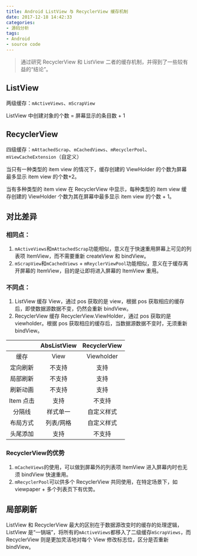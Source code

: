 ```yaml
---
title: Android ListView 与 RecyclerView 缓存机制
date: 2017-12-18 14:42:33
categories:
- 源码分析
tags:
- Android
- source code
---
```

> 通过研究 RecyclerView 和 ListView 二者的缓存机制，并得到了一些较有益的“结论”。

<!--more-->

## ListView

两级缓存：`mActiveViews`、`mScrapView`

ListView 中创建对象的个数 = 屏幕显示的条目数 + 1

## RecyclerView

四级缓存：`mAttachedScrap`、`mCachedViews`、`mRecyclerPool`、`mViewCacheExtension`（自定义）

当只有一种类型的 item view 的情况下，缓存创建的 ViewHolder 的个数为屏幕最多显示 item view 的个数+2。

当有多种类型的 item view 在 RecyclerView 中显示，每种类型的 item view 缓存创建的 ViewHolder 个数为其在屏幕中最多显示 item view 的个数 + 1。

## 对比差异

### 相同点：

1. `mActiveViews`和`mAttachedScrap`功能相似，意义在于快速重用屏幕上可见的列表项 ItemView，而不需要重新 createView 和 bindView。
2. `mScrapView`和`mCachedViews` + `mReyclerViewPool`功能相似，意义在于缓存离开屏幕的 ItemView，目的是让即将进入屏幕的 ItemView 重用。

### 不同点：

1.  ListView 缓存 View，通过 pos 获取的是 view，根据 pos 获取相应的缓存后，即使数据源数据不变，仍然会重新 bindView。
2.  RecyclerView 缓存 RecyclerView.ViewHolder，通过 pos 获取的是 viewholder。根据 pos 获取相应的缓存后，当数据源数据不变时，无须重新 bindView。

|           | AbsListView | RecyclerView |
| :-------: | :---------: | :----------: |
|   缓存    |    View     |  Viewholder  |
| 定向刷新  |   不支持    |     支持     |
| 局部刷新  |   不支持    |     支持     |
| 刷新动画  |   不支持    |     支持     |
| Item 点击 |    支持     |    不支持    |
|  分隔线   |  样式单一   |  自定义样式  |
| 布局方式  |  列表/网格  |  自定义样式  |
| 头尾添加  |    支持     |    不支持    |



### RecyclerView的优势

1. `mCacheViews`的使用，可以做到屏幕外的列表项 ItemView 进入屏幕内时也无须 bindView 快速重用。
2. `mRecyclerPool`可以供多个 RecyclerView 共同使用，在特定场景下，如 viewpaper + 多个列表页下有优势。

## 局部刷新

ListView 和 RecyclerView 最大的区别在于数据源改变时的缓存的处理逻辑，ListView 是“一锅端”，将所有的`mActiveViews`都移入了二级缓存`mScrapViews`，而 RecyclerView 则是更加灵活地对每个 View 修改标志位，区分是否重新 bindView。